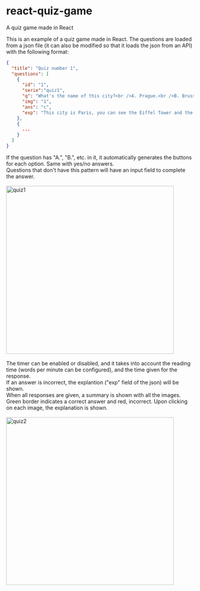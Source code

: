 # react-quiz-game
A quiz game made in React

This is an example of a quiz game made in React.
The questions are loaded from a json file (it can also be modified so that it loads the json from an API) with the following format:
```json
{
  "title": "Quiz number 1",
  "questions": [
    {
      "id": "1",
      "serie":"quiz1",
      "q": "What's the name of this city?<br />A. Prague.<br />B. Brussels.<br />C. Paris",
      "img": "1",
      "ans": "c",
      "exp": "This city is Paris, you can see the Eiffel Tower and the Seine river."
    },
    {
      ...
    }
  ]
}
```
If the question has "A.", "B.", etc. in it, it automatically generates the buttons for each option. Same with yes/no answers.<br>
Questions that don't have this pattern will have an input field to complete the answer.<br><br>
<img alt="quiz1" src="https://www.wichisoft.com.ar/images/react-quiz-game/quiz_1.jpg" width=450><br><br>
The timer can be enabled or disabled, and it takes into account the reading time (words per minute can be configured), and the time given for the response.<br>
If an answer is incorrect, the explantion ("exp" field of the json) will be shown.<br>
When all responses are given, a summary is shown with all the images. Green border indicates a correct answer and red, incorrect. Upon clicking on each image, the explanation is shown.<br><br>
<img alt="quiz2" src="https://www.wichisoft.com.ar/images/react-quiz-game/quiz_2.jpg" width=450><br><br>
